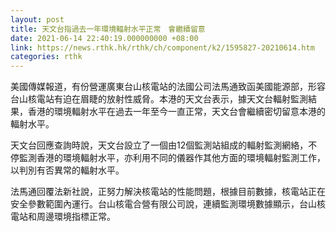 ```yaml
---
layout: post
title: 天文台指過去一年環境輻射水平正常　會繼續留意
date: 2021-06-14 22:40:19.000000000 +08:00
link: https://news.rthk.hk/rthk/ch/component/k2/1595827-20210614.htm
categories: rthk
---
```


美國傳媒報道，有份營運廣東台山核電站的法國公司法馬通致函美國能源部，形容台山核電站有迫在眉睫的放射性威脅。本港的天文台表示，據天文台輻射監測結果，香港的環境輻射水平在過去一年至今一直正常，天文台會繼續密切留意本港的輻射水平。

天文台回應查詢時說，天文台設立了一個由12個監測站組成的輻射監測網絡，不停監測香港的環境輻射水平，亦利用不同的儀器作其他方面的環境輻射監測工作，以判別有否異常的輻射水平。

法馬通回覆法新社說，正努力解決核電站的性能問題，根據目前數據，核電站正在安全參數範圍內運行。台山核電合營有限公司說，連續監測環境數據顯示，台山核電站和周邊環境指標正常。
